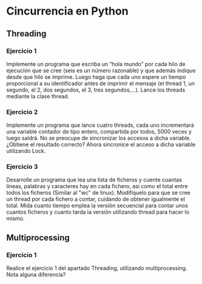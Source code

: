 # Cincurrencia en Python

## Threading
### Ejercicio 1
Implemente un programa que escriba un “hola mundo” por cada hilo de ejecución que se cree (seis es un número razonable) y que además indique desde que hilo se imprime. 
Luego haga que cada uno espere un tiempo proporcional a su identificador antes de imprimir el mensaje (el thread 1, un segundo, el 2, dos segundos, el 3, tres segundos,…). Lance los threads mediante la clase thread.

### Ejercicio 2
Implemente un programa que lance cuatro threads, cada uno incrementará una variable contador de tipo entero, compartida por todos, 5000 veces y luego saldrá. No se preocupe de sincronizar los accesos a dicha variable. ¿Obtiene el resultado correcto? Ahora sincronice el acceso a dicha variable utilizando Lock. 

### Ejercicio 3
Desarrolle un programa que lea una lista de ficheros y cuente cuantas líneas, palabras y caracteres hay en cada fichero, asi como el total entre todos los ficheros (Similar al "wc" de linux). 
Modifíquelo para que se cree un thread por cada fichero a contar, cuidando de obtener igualmente el total. Mida cuanto tiempo emplea la versión secuencial para contar unos cuantos ficheros y cuanto tarda la versión utilizando thread para hacer lo mismo.

## Multiprocessing

### Ejercicio 1
Realice el ejercicio 1 del apartado Threading, utilizando multiprocessing. Nota alguna diferencia?
